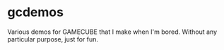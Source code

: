 # gcdemos

Various demos for GAMECUBE that I make when I'm bored.
Without any particular purpose, just for fun.
